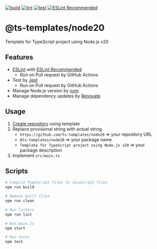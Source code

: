[![build](https://github.com/ts-templates/node20/actions/workflows/build.yml/badge.svg)](https://github.com/ts-templates/node20/actions/workflows/build.yml)
[![lint](https://github.com/ts-templates/node20/actions/workflows/lint.yml/badge.svg)](https://github.com/ts-templates/node20/actions/workflows/lint.yml)
[![test](https://github.com/ts-templates/node20/actions/workflows/test.yml/badge.svg)](https://github.com/ts-templates/node20/actions/workflows/test.yml)
[![ESLint Recommended](https://img.shields.io/badge/eslint-recommended-%234B32C3)](https://github.com/eslint-recommended)

# @ts-templates/node20

Template for TypeScript project using Node.js v20

## Features

- [ESLint](https://eslint.org/) with [ESLint Recommended](https://github.com/eslint-recommended)
  - Run on Pull request by GitHub Actions
- Test by [Jest](https://jestjs.io/)
  - Run on Pull request by GitHub Actions
- Manage Node.js version by [nvm](https://github.com/nvm-sh/nvm)
- Manage dependency updates by [Renovate](https://renovatebot.com/)

## Usage

1. [Create repository](https://github.com/ts-templates/node20/generate) using template
2. Replace provisional string with actual string
    - `https://github.com/ts-templates/node20` => your repository URL
    - `@ts-templates/node20` => your package name
    - `Template for TypeScript project using Node.js v20` => your package description
3. Implement `src/main.ts`

## Scripts

```sh
# Compile TypeScript files to JavaScript files
npm run build

# Remove built files
npm run clean

# Run linters
npm run lint

# Run main.ts
npm start

# Run tests
npm test
```
